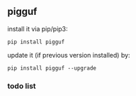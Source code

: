 ## pigguf

install it via pip/pip3:
```
pip install pigguf
```

update it (if previous version installed) by:
```
pip install pigguf --upgrade
```

### todo list
